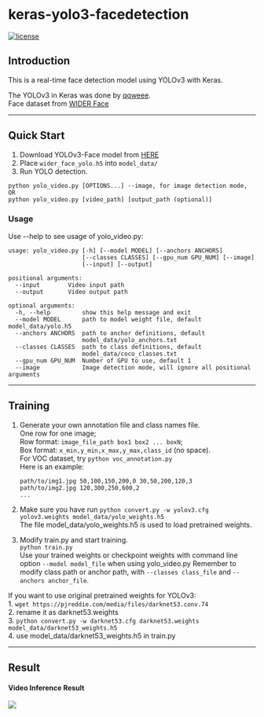 # keras-yolo3-facedetection

[![license](https://img.shields.io/github/license/mashape/apistatus.svg)](LICENSE)

## Introduction

This is a real-time face detection model using YOLOv3 with Keras. 

The YOLOv3 in Keras was done by [qqweee](https://github.com/qqwweee/keras-yolo3). <br />
Face dataset from [WIDER Face](http://shuoyang1213.me/WIDERFACE/)

---

## Quick Start

1. Download YOLOv3-Face model from [HERE](https://drive.google.com/file/d/1zU_n5CwnGfYgFNLQ1JZlsl-rHjPV-kmp/view?usp=sharing)
2. Place `wider_face_yolo.h5` into `model_data/`
3. Run YOLO detection.

```
python yolo_video.py [OPTIONS...] --image, for image detection mode, OR
python yolo_video.py [video_path] [output_path (optional)]
```

### Usage
Use --help to see usage of yolo_video.py:
```
usage: yolo_video.py [-h] [--model MODEL] [--anchors ANCHORS]
                     [--classes CLASSES] [--gpu_num GPU_NUM] [--image]
                     [--input] [--output]

positional arguments:
  --input        Video input path
  --output       Video output path

optional arguments:
  -h, --help         show this help message and exit
  --model MODEL      path to model weight file, default model_data/yolo.h5
  --anchors ANCHORS  path to anchor definitions, default
                     model_data/yolo_anchors.txt
  --classes CLASSES  path to class definitions, default
                     model_data/coco_classes.txt
  --gpu_num GPU_NUM  Number of GPU to use, default 1
  --image            Image detection mode, will ignore all positional arguments
```
---

## Training

1. Generate your own annotation file and class names file.  
    One row for one image;  
    Row format: `image_file_path box1 box2 ... boxN`;  
    Box format: `x_min,y_min,x_max,y_max,class_id` (no space).  
    For VOC dataset, try `python voc_annotation.py`  
    Here is an example:
    ```
    path/to/img1.jpg 50,100,150,200,0 30,50,200,120,3
    path/to/img2.jpg 120,300,250,600,2
    ...
    ```

2. Make sure you have run `python convert.py -w yolov3.cfg yolov3.weights model_data/yolo_weights.h5`  
    The file model_data/yolo_weights.h5 is used to load pretrained weights.

3. Modify train.py and start training.  
    `python train.py`  
    Use your trained weights or checkpoint weights with command line option `--model model_file` when using yolo_video.py
    Remember to modify class path or anchor path, with `--classes class_file` and `--anchors anchor_file`.

If you want to use original pretrained weights for YOLOv3:  
    1. `wget https://pjreddie.com/media/files/darknet53.conv.74`  
    2. rename it as darknet53.weights  
    3. `python convert.py -w darknet53.cfg darknet53.weights model_data/darknet53_weights.h5`  
    4. use model_data/darknet53_weights.h5 in train.py

---

## Result

#### Video Inference Result
[![](https://img.youtube.com/vi/HPq3ceeiVWU/maxresdefault.jpg)](https://www.youtube.com/watch?v=HPq3ceeiVWU&feature=youtu.be)
